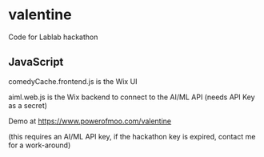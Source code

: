 # valentine
Code for Lablab hackathon

## JavaScript

comedyCache.frontend.js is the Wix UI

aiml.web.js is the Wix backend to connect to the AI/ML API (needs API Key as a secret)

Demo at https://www.powerofmoo.com/valentine

(this requires an AI/ML API key, if the hackathon key is expired, contact me for a work-around)
